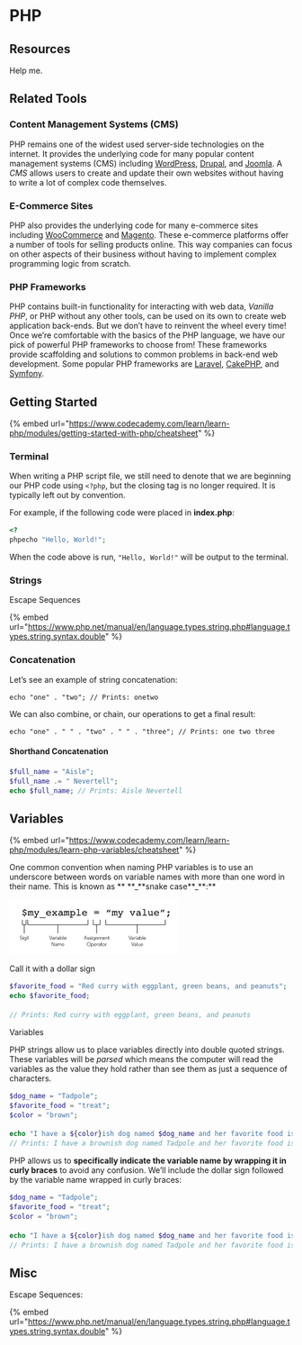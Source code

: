 # PHP

## Resources

Help me.

## Related Tools

### Content Management Systems (CMS)

PHP remains one of the widest used server-side technologies on the internet. It provides the underlying code for many popular content management systems (CMS) including [WordPress](https://wordpress.com/), [Drupal](https://www.drupal.org/), and [Joomla](https://www.joomla.org/). A _CMS_ allows users to create and update their own websites without having to write a lot of complex code themselves.

### E-Commerce Sites

PHP also provides the underlying code for many e-commerce sites including [WooCommerce](https://woocommerce.com/) and [Magento](https://magento.com/). These e-commerce platforms offer a number of tools for selling products online. This way companies can focus on other aspects of their business without having to implement complex programming logic from scratch.

### PHP Frameworks

PHP contains built-in functionality for interacting with web data, _Vanilla PHP_, or PHP without any other tools, can be used on its own to create web application back-ends. But we don’t have to reinvent the wheel every time! Once we’re comfortable with the basics of the PHP language, we have our pick of powerful PHP frameworks to choose from! These frameworks provide scaffolding and solutions to common problems in back-end web development. Some popular PHP frameworks are [Laravel](https://laravel.com/), [CakePHP](https://cakephp.org/), and [Symfony](https://symfony.com/).

## Getting Started

{% embed url="https://www.codecademy.com/learn/learn-php/modules/getting-started-with-php/cheatsheet" %}

### Terminal

When writing a PHP script file, we still need to denote that we are beginning our PHP code using `<?php`, but the closing tag is no longer required. It is typically left out by convention.

For example, if the following code were placed in **index.php**:

```php
<?
phpecho "Hello, World!";
```

When the code above is run, `"Hello, World!"` will be output to the terminal.

### Strings

Escape Sequences

{% embed url="https://www.php.net/manual/en/language.types.string.php#language.types.string.syntax.double" %}

### Concatenation

Let’s see an example of string concatenation:

```
echo "one" . "two"; // Prints: onetwo
```

We can also combine, or chain, our operations to get a final result:

```
echo "one" . " " . "two" . " " . "three"; // Prints: one two three
```

#### Shorthand Concatenation

```php
$full_name = "Aisle";
$full_name .= " Nevertell";
echo $full_name; // Prints: Aisle Nevertell
```

## Variables

{% embed url="https://www.codecademy.com/learn/learn-php/modules/learn-php-variables/cheatsheet" %}

One common convention when naming PHP variables is to use an underscore between words on variable names with more than one word in their name. This is known as \*\* **\_**snake case\*\*\_\*\*:\*\*

![](<../../../../.gitbook/assets/image (458).png>)

Call it with a dollar sign

```php
$favorite_food = "Red curry with eggplant, green beans, and peanuts";
echo $favorite_food; 

// Prints: Red curry with eggplant, green beans, and peanuts
```

Variables

PHP strings allow us to place variables directly into double quoted strings. These variables will be _parsed_ which means the computer will read the variables as the value they hold rather than see them as just a sequence of characters.

```php
$dog_name = "Tadpole";
$favorite_food = "treat";
$color = "brown";
 
echo "I have a ${color}ish dog named $dog_name and her favorite food is ${favorite_food}s.";
// Prints: I have a brownish dog named Tadpole and her favorite food is treats.
```

PHP allows us to **specifically indicate the variable name by wrapping it in curly braces** to avoid any confusion. We’ll include the dollar sign followed by the variable name wrapped in curly braces:

```php
$dog_name = "Tadpole";
$favorite_food = "treat";
$color = "brown";
 
echo "I have a ${color}ish dog named $dog_name and her favorite food is ${favorite_food}s.";
// Prints: I have a brownish dog named Tadpole and her favorite food is treats.
```

## Misc

Escape Sequences:

{% embed url="https://www.php.net/manual/en/language.types.string.php#language.types.string.syntax.double" %}

